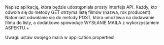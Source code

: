Napisz aplikację, która będzie udostępniała prosty interfejs API. Każdy, kto odwoła się do metody GET otrzyma listę filmów (nazwa, rok producent). Natomiast odwołanie się do metody POST, która umożliwia na dodawanie filmu do listy, a dodatkowo spowoduje WYSŁANIE MAILA z wykorzystaniem ASPEKTU.+

Uwagi: ustaw swojego maila w application.properties!
